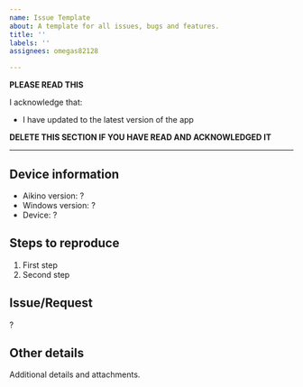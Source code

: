 ```yaml
---
name: Issue Template
about: A template for all issues, bugs and features.
title: ''
labels: ''
assignees: omegas82128

---
```


**PLEASE READ THIS**

I acknowledge that:

- I have updated to the latest version of the app

**DELETE THIS SECTION IF YOU HAVE READ AND ACKNOWLEDGED IT**

---

## Device information
* Aikino version: ?
* Windows version: ?
* Device: ?

## Steps to reproduce
1. First step
2. Second step

## Issue/Request
?

## Other details
Additional details and attachments.
